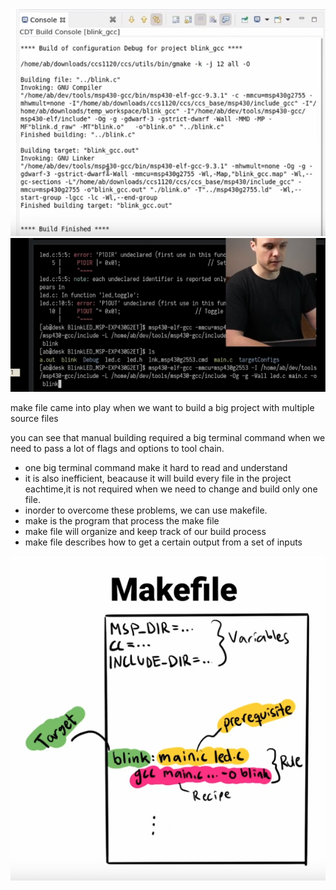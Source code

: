 
<img src=utils/buildcommand1.png>

<img src=utils/buildcommand2.png>

make file came into play when we want to build a big project with multiple source files

you can see that manual building required a big terminal command when we need to pass a lot of flags and options to tool chain.

* one big terminal command make it hard to read and understand
* it is also inefficient, beacause it will build every file in the project eachtime,it is not required when we need to change and build only one file.
* inorder to overcome these problems, we can use makefile.
* make is the program that process the make file
* make file will organize and keep track of our build process
* make file describes how to get a certain output from a set of inputs

<img src=utils/makefile.png>